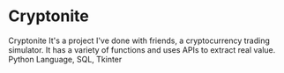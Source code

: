 # Cryptonite
Cryptonite It's a project I've done with friends, a cryptocurrency trading simulator. It has a variety of functions and uses APIs to extract real value.
Python Language, SQL, Tkinter
